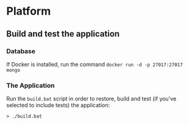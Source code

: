 # Platform

## Build and test the application

### Database

If Docker is installed, run the command 
```docker run -d -p 27017:27017 mongo```

### The Application

Run the `build.bat` script in order to restore, build and test (if you've selected to include tests) the application:

```
> ./build.bat
```
